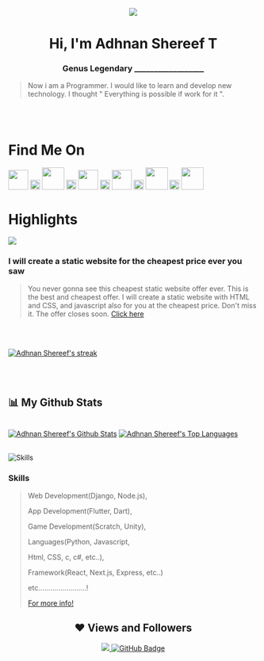 <p align="center" ><img src="https://www.adhnanshereef.ga/assets/images/logo.png"></p>
<h1 align="center">Hi, I'm Adhnan Shereef T</h1>
<h3 align="center">Genus Legendary __________________</h3>

>Now i am a Programmer. I would like to learn and develop new technology. I thought " Everything is possible if work for it ".


<br>
<br>
<h1>Find Me On</h1>

<div>
 
<a href = "https://www.adhnanshereef.ga"><img src="https://www.adhnanshereef.ga/assets/images/logo.png" width="40px"/></a>
<a href = "https://www.adhnanshereef.gq"><img src="https://i.stack.imgur.com/Vkq2a.png" width="20px"/></a>
<a href = "https://twitter.com/adhnanshereef"><img src="https://upload.wikimedia.org/wikipedia/commons/thumb/4/4f/Twitter-logo.svg/2491px-Twitter-logo.svg.png" width="45px" /></a>
 <a href = "https://www.adhnanshereef.gq"><img src="https://i.stack.imgur.com/Vkq2a.png" width="20px"/></a>
<a href = "https://www.instagram.com/adhnanshereef"><img src="https://cdn-icons-png.flaticon.com/512/174/174855.png" width="40px"/></a>
 <a href = "https://www.adhnanshereef.gq"><img src="https://i.stack.imgur.com/Vkq2a.png" width="20px"/></a>
<a href = "https://www.facebook.com/adhnanshereef"><img src="https://icones.pro/wp-content/uploads/2021/02/facebook-icone-f.png" width="40px"/></a>
 <a href = "https://www.adhnanshereef.gq"><img src="https://i.stack.imgur.com/Vkq2a.png" width="20px"/></a>
<a href = "https://github.com/adhnanshereef"><img src="https://cdn4.iconfinder.com/data/icons/iconsimple-logotypes/512/github-512.png" width="45px"/></a>
 <a href = "https://www.adhnanshereef.gq"><img src="https://i.stack.imgur.com/Vkq2a.png" width="20px"/></a>
<a href = "https://dev.to/adhnanshereef"><img src="https://image.winudf.com/v2/image1/dG8uZGV2LmRldl9hbmRyb2lkX2ljb25fMTU1NjIzMzMzN18wNTE/icon.png?w=&fakeurl=1" width="45px"/></a>
 
</div>

# Highlights
 ![](https://fiverr-res.cloudinary.com/images/t_main1,q_auto,f_auto,q_auto,f_auto/gigs/296286945/original/630b7481276cc5b3520915507e3f2b423eb48a66/create-a-static-website-for-the-cheapest-price-ever-you-saw.png)
 ### I will create a static website for the cheapest price ever you saw
 >You never gonna see this cheapest static website offer ever. This is the best and cheapest offer. I will create a static website with HTML and CSS, and javascript also for you at the cheapest price. Don't miss it. The offer closes soon.
 [Click here](https://www.fiverr.com/adhnanshereef/create-a-static-website-for-the-cheapest-price-ever-you-saw)

 <br>
  <br>
<p>
    <a href="https://github.com/AdhnanShereef/github-readme-streak-stats">
        <img title="🔥 Get streak stats for your profile at git.io/streak-stats" alt="Adhnan Shereef's streak" src="https://github-readme-streak-stats.herokuapp.com/?user=AdhnanShereef&theme=black-ice&hide_border=true&stroke=0000&background=060A0CD0"/>
    </a>
</p>
 <br>
  <br>

## 📊 My Github Stats

  <br/>
    <a href="https://github.com/AdhnanShereef/github-readme-stats"><img alt="Adhnan Shereef's Github Stats" src="https://github-readme-stats.vercel.app/api?username=AdhnanShereef&show_icons=true&count_private=true&theme=react&hide_border=true&bg_color=0D1117" /></a>
  <a href="https://github.com/AdhnanShereef/github-readme-stats"><img alt="Adhnan Shereef's Top Languages" src="https://github-readme-stats.vercel.app/api/top-langs/?username=nullpwn&langs_count=8&count_private=true&layout=compact&theme=react&hide_border=true&bg_color=0D1117" /></a>


<br/>
<br/>

![Skills](https://www.dignited.com/wp-content/uploads/2022/08/top10lan.jpg)


### Skills
> Web Development(Django, Node.js),
> 
> App Development(Flutter, Dart), 
> 
> Game Development(Scratch, Unity),
>  
> Languages(Python, Javascript, 
> 
> Html, CSS, c, c#, etc..),
> 
>Framework(React, Next.js, Express, etc..) 
>
>etc........................!
>
>[For more info!](https://www.adhnanshereef.gq/#skills)

<h2 align="center" > ❤ Views and Followers </h2>
<p align="center" >
 <a href="https://github.com/AdhnanShereef/github-profile-views-counter">
    <img src="https://komarev.com/ghpvc/?username=AdhnanShereef&color=blueviolet">
</a>
<a href="https://github.com/AdhnanShereef?tab=followers"><img src="https://img.shields.io/github/followers/AdhnanShereef?label=Followers&style=social" alt="GitHub Badge"></a>
 </p>
